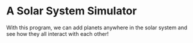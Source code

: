 # A Solar System Simulator
With this program, we can add planets anywhere in the solar system and see how they all interact with each other!
